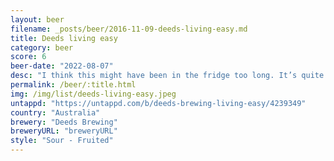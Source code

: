 ```yaml
---
layout: beer
filename: _posts/beer/2016-11-09-deeds-living-easy.md
title: Deeds living easy
category: beer
score: 6
beer-date: "2022-08-07"
desc: "I think this might have been in the fridge too long. It’s quite yeasty and sour. Reminds me a bit of Cantillon with that slight mustiness. Not getting any peach or lime"
permalink: /beer/:title.html
img: /img/list/deeds-living-easy.jpeg
untappd: "https://untappd.com/b/deeds-brewing-living-easy/4239349"
country: "Australia"
brewery: "Deeds Brewing"
breweryURL: "breweryURL"
style: "Sour - Fruited"
---
```

